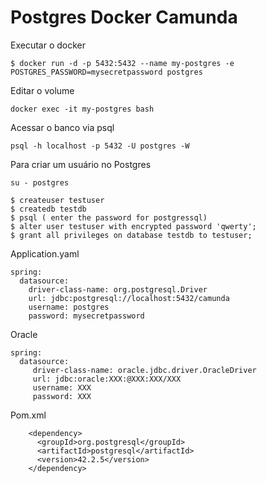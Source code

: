 # Postgres Docker Camunda
Executar o docker
```
$ docker run -d -p 5432:5432 --name my-postgres -e POSTGRES_PASSWORD=mysecretpassword postgres
```
Editar o volume
```
docker exec -it my-postgres bash
```
Acessar o banco via psql
```
psql -h localhost -p 5432 -U postgres -W
```
Para criar um usuário no Postgres
```
su - postgres
```
```
$ createuser testuser
$ createdb testdb
$ psql ( enter the password for postgressql)
$ alter user testuser with encrypted password 'qwerty';
$ grant all privileges on database testdb to testuser;
```
Application.yaml
```
spring:
  datasource:
    driver-class-name: org.postgresql.Driver
    url: jdbc:postgresql://localhost:5432/camunda
    username: postgres
    password: mysecretpassword
```
Oracle
```
spring:
  datasource:
     driver-class-name: oracle.jdbc.driver.OracleDriver
     url: jdbc:oracle:XXX:@XXX:XXX/XXX
     username: XXX
     password: XXX
```
Pom.xml
```
    <dependency>
      <groupId>org.postgresql</groupId>
      <artifactId>postgresql</artifactId>
      <version>42.2.5</version>
    </dependency>
```

